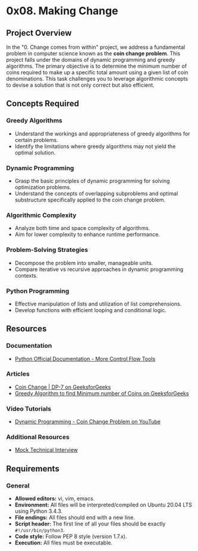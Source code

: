 # 0x08. Making Change

## Project Overview

In the "0. Change comes from within" project, we address a fundamental problem in computer science known as the **coin change problem**. This project falls under the domains of dynamic programming and greedy algorithms. The primary objective is to determine the minimum number of coins required to make up a specific total amount using a given list of coin denominations. This task challenges you to leverage algorithmic concepts to devise a solution that is not only correct but also efficient.

## Concepts Required

### Greedy Algorithms
- Understand the workings and appropriateness of greedy algorithms for certain problems.
- Identify the limitations where greedy algorithms may not yield the optimal solution.

### Dynamic Programming
- Grasp the basic principles of dynamic programming for solving optimization problems.
- Understand the concepts of overlapping subproblems and optimal substructure specifically applied to the coin change problem.

### Algorithmic Complexity
- Analyze both time and space complexity of algorithms.
- Aim for lower complexity to enhance runtime performance.

### Problem-Solving Strategies
- Decompose the problem into smaller, manageable units.
- Compare iterative vs recursive approaches in dynamic programming contexts.

### Python Programming
- Effective manipulation of lists and utilization of list comprehensions.
- Develop functions with efficient looping and conditional logic.

## Resources

### Documentation
- [Python Official Documentation - More Control Flow Tools](https://docs.python.org/3/tutorial/controlflow.html)

### Articles
- [Coin Change | DP-7 on GeeksforGeeks](https://www.geeksforgeeks.org/coin-change-dp-7/)
- [Greedy Algorithm to find Minimum number of Coins on GeeksforGeeks](https://www.geeksforgeeks.org/greedy-algorithm-to-find-minimum-number-of-coins/)

### Video Tutorials
- [Dynamic Programming - Coin Change Problem on YouTube](https://www.youtube.com/watch?v=jgiZlGzXMBw)

### Additional Resources
- [Mock Technical Interview](https://www.youtube.com/watch?feature=shared&v=9BSSIsJ-fWg)

## Requirements

### General
- **Allowed editors:** vi, vim, emacs.
- **Environment:** All files will be interpreted/compiled on Ubuntu 20.04 LTS using Python 3.4.3.
- **File endings:** All files should end with a new line.
- **Script header:** The first line of all your files should be exactly `#!/usr/bin/python3`.
- **Code style:** Follow PEP 8 style (version 1.7.x).
- **Execution:** All files must be executable.
